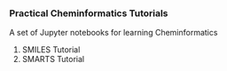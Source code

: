 ### Practical Cheminformatics Tutorials
A set of Jupyter notebooks for learning Cheminformatics

1. SMILES Tutorial
2. SMARTS Tutorial

